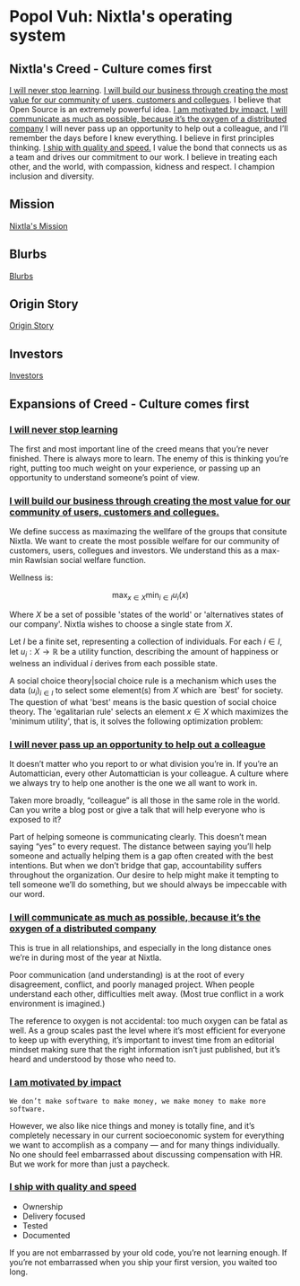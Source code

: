 # Popol Vuh: Nixtla's operating system

## Nixtla's Creed - Culture comes first
[I will never stop learning](#i-will-never-stop-learning). [I will build our business  through creating the most value for our community of users, customers and collegues](#i-will-build-our-business-through-creating-the-most-value-for-our-community-of-users-customers-and-collegues). I believe that Open Source is an extremely powerful idea. [I am motivated by impact.](#i-am-motivated-by-impact) [I will communicate as much as possible, because it’s the oxygen of a distributed company](#i-will-communicate-as-much-as-possible-because-its-the-oxygen-of-a-distributed-company) I will never pass up an opportunity to help out a colleague, and I’ll remember the days before I knew everything. I believe in first principles thinking. [I ship with quality and speed.](#i-ship-with-quality-and-speed)
I value the bond that connects us as a team and drives our commitment to our work. I believe in treating each other, and the world, with compassion, kidness and respect. I champion inclusion and diversity.


## Mission
[Nixtla's Mission](Mission.md)

## Blurbs
[Blurbs](Blurbs.md)

## Origin Story
[Origin Story](OriginStory.md)

## Investors
[Investors](Investors.md)


## Expansions of Creed - Culture comes first

### [I will never stop learning](#i-will-never-stop-learning)
The first and most important line of the creed means that you’re never finished. There is always more to learn. The enemy of this is thinking you’re right, putting too much weight on your experience, or passing up an opportunity to understand someone’s point of view.

### [I will build our business  through creating the most value for our community of users, customers and collegues.](#i-will-build-our-business-through-creating-the-most-value-for-our-community-of-users-customers-and-collegues)
We define success as maximazing the wellfare of the groups that consitute Nixtla. We want to create the most possible welfare for our community of customers, users, collegues and investors. We understand this as a max-min  Rawlsian social welfare function.  

Wellness is: 

$$
\max_{x\in X}\min_{i\in I}u_{i}(x)
$$

Where $X$ be a set of possible 'states of the world' or 'alternatives states of our company'. Nixtla wishes to choose a single state from $X$.  

Let $I$ be a finite set, representing a collection of individuals.  For each $i \in I$, let $u_i:X\longrightarrow\mathbb{R}$ be a utility function, describing the amount of happiness or welness an individual $i$ derives from each possible state.

A social choice theory|social choice rule is a mechanism which uses the data $(u_i)_{i \in I}$ to select some element(s) from $X$ which are `best' for society. The question of what 'best' means is the basic question of social choice theory. The 'egalitarian rule' selects an element $x \in X$ which maximizes the 'minimum utility', that is, it solves the following optimization problem: 


### [I will never pass up an opportunity to help out a colleague](#i-will-never-pass-up-an-opportunity-to-help-out-a-colleague)
It doesn’t matter who you report to or what division you’re in. If you’re an Automattician, every other Automattician is your colleague. A culture where we always try to help one another is the one we all want to work in.

Taken more broadly, “colleague” is all those in the same role in the world. Can you write a blog post or give a talk that will help everyone who is exposed to it?

Part of helping someone is communicating clearly. This doesn’t mean saying “yes” to every request. The distance between saying you’ll help someone and actually helping them is a gap often created with the best intentions. But when we don’t bridge that gap, accountability suffers throughout the organization. Our desire to help might make it tempting to tell someone we’ll do something, but we should always be impeccable with our word. 


### [I will communicate as much as possible, because it’s the oxygen of a distributed company](#i-will-communicate-as-much-as-possible-because-its-the-oxygen-of-a-distributed-company)

This is true in all relationships, and especially in the long distance ones we’re in during most of the year at Nixtla. 

Poor communication (and understanding) is at the root of every disagreement, conflict, and poorly managed project. When people understand each other, difficulties melt away. (Most true conflict in a work environment is imagined.)

The reference to oxygen is not accidental: too much oxygen can be fatal as well. As a group scales past the level where it’s most efficient for everyone to keep up with everything, it’s important to invest time from an editorial mindset making sure that the right information isn’t just published, but it’s heard and understood by those who need to.


### [I am motivated by impact](#i-am-motivated-by-impact)

`We don’t make software to make money, we make money to make more software.`

However, we also like nice things and money is totally fine, and it’s completely necessary in our current socioeconomic system for everything we want to accomplish as a company — and for many things individually. 
No one should feel embarrassed about discussing compensation with HR. But we work for more than just a paycheck.

### [I ship with quality and speed](#i-ship-with-quality-and-speed)

* Ownership
* Delivery focused
* Tested
* Documented

If you are not embarrassed by your old code, you’re not learning enough. If you’re not embarrassed when you ship your first version, you waited too long. 

